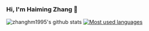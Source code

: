 ### Hi, I'm Haiming Zhang 👋

<!-- ![zhanghm1995's github stats](https://github-readme-stats.vercel.app/api?username=zhanghm1995&show_icons=true&hide=prs&&count_private=false&theme=default_repocard) -->
![zhanghm1995's github stats](https://github-readme-stats-git-masterrstaa-rickstaa.vercel.app/api?username=zhanghm1995&&show_icons=true&theme=default_repocard)
[![Most used languages](https://github-readme-stats-git-masterrstaa-rickstaa.vercel.app/api/top-langs/?username=zhanghm1995&layout=compact)](https://github.com/anuraghazra/github-readme-stats)


<!--
**zhanghm1995/zhanghm1995** is a ✨ _special_ ✨ repository because its `README.md` (this file) appears on your GitHub profile.

Here are some ideas to get you started:

- 🔭 I’m currently working on ...
- 🌱 I’m currently learning ...
- 👯 I’m looking to collaborate on ...
- 🤔 I’m looking for help with ...
- 💬 Ask me about ...
- 📫 How to reach me: ...
- 😄 Pronouns: ...
- ⚡ Fun fact: ...
-->
